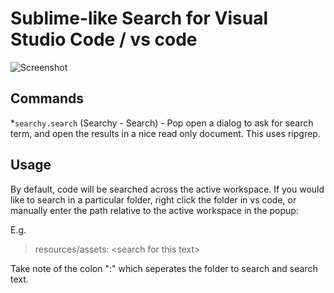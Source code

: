 # Sublime-like Search for Visual Studio Code / vs code

![Screenshot](https://raw.githubusercontent.com/garygreen/sublime-search-vscode/master/sublime-search-vscode.png)

## Commands

*`searchy.search` (Searchy - Search) - Pop open a dialog to ask for search term, and open the results in a nice read only document.  This uses ripgrep.

## Usage

By default, code will be searched across the active workspace. If you would like to search in a particular folder, right click the folder in vs code, or manually enter the path relative to the active workspace in the popup:

E.g.

>  resources/assets: &lt;search for this text&gt;

Take note of the colon ":" which seperates the folder to search and search text.
